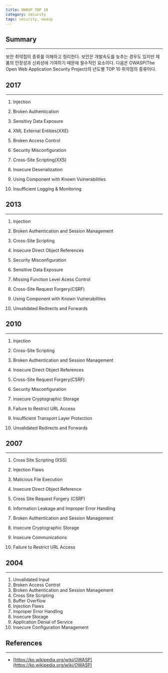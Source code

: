 ```yaml
---
title: OWASP TOP 10
category: security
tags: security, owasp
---
```

## Summary
---
보안 취약점의 종류를 이해하고 정리한다.
보안은 개발속도를 늦추는 경우도 있지만 제품의 안정성과 신뢰성에 기여하기 때문에 필수적인 요소이다.
다음은 OWASP(The Open Web Application Security Project)의 년도별 TOP 10 취약점의 종류이다.


## 2017
---

1. Injection

2. Broken Authentication

3. Sensitivy Data Exposure

4. XML External Entities(XXE)

5. Broken Access Control

6. Security Misconfiguration

7. Cross-Site Scripting(XXS)

8. Insecure Deserialization

9. Using Component with Known Vulnerabilities

10. Insufficient Logging & Monitoring


## 2013
---

1. Injection

2. Broken Authentication and Session Management

3. Cross-Site Scripting

4. Insecure Direct Object References

5. Security Misconfiguration

6. Sensitive Data Exposure

7. Missing Function Level Acess Control

8. Cross-Site Request Forgery(CSRF)

9. Using Component with Known Vulnerabilities

10. Unvalidated Redirects and Forwards


## 2010
---

1. Injection

2. Cross-Site Scripting

3. Broken Authentication and Session Management

4. Insecure Direct Object References

5. Cross-Site Request Forgery(CSRF)

6. Security Misconfiguration

7. Insecure Cryptographic Storage

8. Failure to Restrict URL Access

9. Insufficient Transport Layer Protection

10. Unvalidated Redirects and Forwards


## 2007
---

1. Cross Site Scripting (XSS)

2. Injection Flaws

3. Malicious File Execution

4. Insecure Direct Object Reference

5. Cross Site Request Forgery (CSRF)

6. Information Leakage and Improper Error Handling

7. Broken Authentication and Session Management

8. Insecure Cryptographic Storage

9. Insecure Communications

10. Failure to Restrict URL Access


## 2004
---

1. Unvalidated Input
1. Broken Access Control
1. Broken Authentication and Session Management
1. Cross Site Scripting
1. Buffer Overflow
1. Injection Flaws
1. Improper Error Handling
1. Insecure Storage
1. Application Denial of Service
1. Insecure Configuration Management



## References
---

- [https://ko.wikipedia.org/wiki/OWASP](https://ko.wikipedia.org/wiki/OWASP)